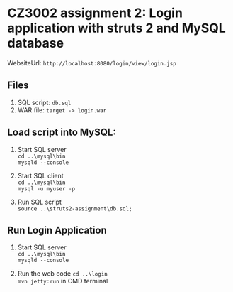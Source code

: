 # CZ3002 assignment 2: Login application with struts 2 and MySQL database

WebsiteUrl: `http://localhost:8080/login/view/login.jsp`

## Files 
1. SQL script: `db.sql`
2. WAR file: `target -> login.war`

## Load script into MySQL: 
1. Start SQL server <br>
`cd ..\mysql\bin` <br>
`mysqld --console`

2. Start SQL client <br>
`cd ..\mysql\bin` <br>
`mysql -u myuser -p`  <br>

3. Run SQL script <br>
`source ..\struts2-assignment\db.sql;`

## Run Login Application <br>
1. Start SQL server <br>
`cd ..\mysql\bin` <br>
`mysqld --console`

2. Run the web code
`cd ..\login`  <br>
`mvn jetty:run` in CMD terminal